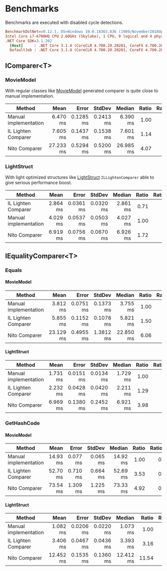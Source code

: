 # Benchmarks

Benchmarks are executed with disabled cycle detections.

``` ini
BenchmarkDotNet=v0.12.1, OS=Windows 10.0.18363.836 (1909/November2018Update/19H2)
Intel Core i7-6700HQ CPU 2.60GHz (Skylake), 1 CPU, 8 logical and 4 physical cores
.NET Core SDK=3.1.202
  [Host]     : .NET Core 3.1.4 (CoreCLR 4.700.20.20201, CoreFX 4.700.20.22101), X64 RyuJIT
  DefaultJob : .NET Core 3.1.4 (CoreCLR 4.700.20.20201, CoreFX 4.700.20.22101), X64 RyuJIT
```

## IComparer\<T\>

### MovieModel

With regular classes like [MovieModel](https://github.com/sgaliamov/il-lighten-comparer/blob/master/src/ILLightenComparer.Benchmarks/Models/MovieModel.cs) generated comparer is quite close to manual implementation.

|                  Method |      Mean |     Error |    StdDev |    Median | Ratio | RatioSD |
|------------------------ |----------:|----------:|----------:|----------:|------:|--------:|
| Manual implementation   |  6.470 ms | 0.1285 ms | 0.2413 ms |  6.390 ms |  1.00 |    0.00 |
| IL Lighten Comparer     |  7.605 ms | 0.1437 ms | 0.1538 ms |  7.601 ms |  1.14 |    0.03 |
| Nito Comparer           | 27.233 ms | 0.5294 ms | 0.5200 ms | 26.985 ms |  4.07 |    0.12 |

### LightStruct

With light optimized structures like [LightStruct](https://github.com/sgaliamov/il-lighten-comparer/blob/master/src/ILLightenComparer.Benchmarks/Models/LightStruct.cs) `ILLightenComparer` able to give serious performance boost.

|                  Method |     Mean |     Error |    StdDev |   Median | Ratio | RatioSD |
|------------------------ |---------:|----------:|----------:|---------:|------:|--------:|
|    IL Lighten Comparer  | 2.864 ms | 0.0361 ms | 0.0320 ms | 2.861 ms |  0.71 |    0.01 |
|  Manual implementation  | 4.029 ms | 0.0537 ms | 0.0503 ms | 4.027 ms |  1.00 |    0.00 |
|          Nito Comparer  | 6.919 ms | 0.0756 ms | 0.0670 ms | 6.926 ms |  1.72 |    0.03 |

## IEqualityComparer\<T\>

### Equals

#### MovieModel

|                  Method |      Mean |     Error |    StdDev |    Median | Ratio | RatioSD |
|------------------------ |----------:|----------:|----------:|----------:|------:|--------:|
|  Manual implementation  |  3.812 ms | 0.0751 ms | 0.1373 ms |  3.755 ms |  1.00 |    0.00 |
|    IL Lighten Comparer  |  5.855 ms | 0.1152 ms | 0.1078 ms |  5.821 ms |  1.50 |    0.08 |
|          Nito Comparer  | 23.129 ms | 0.4955 ms | 1.3812 ms | 22.850 ms |  6.06 |    0.45 |

#### LightStruct

|                  Method |     Mean |     Error |    StdDev |   Median | Ratio | RatioSD |
|------------------------ |---------:|----------:|----------:|---------:|------:|--------:|
|  Manual implementation  | 1.731 ms | 0.0151 ms | 0.0134 ms | 1.729 ms |  1.00 |    0.00 |
|    IL Lighten Comparer  | 2.232 ms | 0.0428 ms | 0.0420 ms | 2.211 ms |  1.29 |    0.03 |
|          Nito Comparer  | 6.969 ms | 0.1380 ms | 0.2452 ms | 6.921 ms |  3.98 |    0.16 |

### GetHashCode

#### MovieModel

|                  Method |     Mean |    Error |   StdDev |   Median | Ratio | RatioSD |
|------------------------ |---------:|---------:|---------:|---------:|------:|--------:|
|  Manual implementation  | 14.93 ms | 0.077 ms | 0.065 ms | 14.92 ms |  1.00 |    0.00 |
|    IL Lighten Comparer  | 52.70 ms | 0.710 ms | 0.664 ms | 52.69 ms |  3.53 |    0.04 |
|          Nito Comparer  | 73.54 ms | 1.309 ms | 1.225 ms | 73.33 ms |  4.92 |    0.09 |

#### LightStruct

|                  Method |      Mean |     Error |    StdDev |    Median | Ratio | RatioSD |
|------------------------ |----------:|----------:|----------:|----------:|------:|--------:|
|  Manual implementation  |  1.082 ms | 0.0206 ms | 0.0220 ms |  1.073 ms |  1.00 |    0.00 |
|    IL Lighten Comparer  |  3.406 ms | 0.0467 ms | 0.0436 ms |  3.393 ms |  3.16 |    0.07 |
|          Nito Comparer  | 12.452 ms | 0.1535 ms | 0.1360 ms | 12.412 ms | 11.54 |    0.27 |
